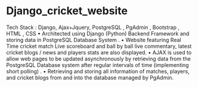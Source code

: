 # Django_cricket_website
Tech Stack : Django, Ajax+Jquery, PostgreSQL , PgAdmin , Bootstrap , HTML , CSS
•	Architected using Django (Python) Backend Framework and storing data in PostgreSQL Database System .
•	Website featuring Real Time cricket match Live scoreboard and ball by ball live commentary, latest cricket blogs / news and players stats are also displayed.
•	AJAX is used to allow web pages to be updated asynchronously by retrieving data from the PostgreSQL Database system after regular intervals of time (implementing short polling) .
•	Retrieving and storing all information of matches, players, and cricket blogs from and into the database managed by PgAdmin.
